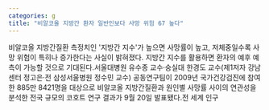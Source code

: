```yaml
---
categories: g
title: "비알코올 지방간 환자 일반인보다 사망 위험 67 높다"
---
```

비알코올 지방간질환 측정치인 &#39;지방간 지수&#39;가 높으면 사망률이 높고, 저체중일수록 사망 위험이 특히나 증가한다는 사실이 밝혀졌다. 지방간 지수를 활용하면 환자의 예후 예측이 가능할 것으로 기대된다.서울대병원 유수종 교수&middot;숭실대 한경도 교수(제1저자 강남센터 정고은&middot;전 삼성서울병원 정수민 교수) 공동연구팀이 2009년 국가건강검진에 참여한 885만 8421명을 대상으로 비알코올 지방간질환과 원인별 사망률 사이의 연관성을 분석한 전국 규모의 코호트 연구 결과가 9월 20일 발표됐다.전 세계 인구
